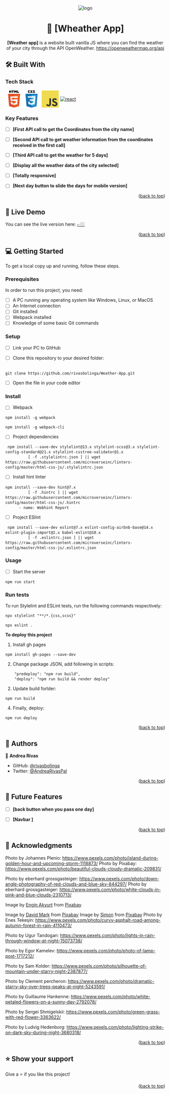 <div align="center">
  <img src="https://user-images.githubusercontent.com/103900838/220873904-932bf986-340f-478f-9fca-4d840c6a47df.png"
alt="logo" width="140"  height="auto"  />
  <br/>


# 📖 [Wheather App] <a name="about-project"></a>

 <a name="about-project"></a>

<!-- PROJECT DESCRIPTION -->
**[Weather app]** is a website built vanilla JS where you can find the weather of your city through the API OpenWeather. https://openweathermap.org/api
</div>

## 🛠 Built With <a name="built-with"></a>

### Tech Stack <a name="tech-stack"></a>

<a href="https://www.w3.org/html/" target="_blank"><img align="center" src="https://raw.githubusercontent.com/devicons/devicon/master/icons/html5/html5-original-wordmark.svg" alt="html5" width="55" height="55"/></a><a href="https://www.w3schools.com/css/" target="_blank"><img align="center" src="https://raw.githubusercontent.com/devicons/devicon/master/icons/css3/css3-original-wordmark.svg" alt="css3" width="55" height="55"/></a>
<a href="https://developer.mozilla.org/en-US/docs/Web/JavaScript" target="_blank" rel="noreferrer"><img align="center" src="https://raw.githubusercontent.com/devicons/devicon/master/icons/javascript/javascript-original.svg" alt="javascript" width="55" height="55"/></a>
<a href="https://reactjs.org/" target="_blank" rel="noreferrer">
<img align="center" src="https://raw.githubusercontent.com/reactjs/reactjs.org/main/src/icons/logo.svg" alt="react" width="60" height="60"/></a>


<!-- Features -->
### Key Features <a name="key-features"></a>

<!-- > Describe between 1-3 key features of the application.-->

- [ ] **[First API call to get the Coordinates from the city name]**
- [ ] **[Second API call to get weather information from the coordinates received in the first call]**
- [ ] **[Third API call to get the weather for 5 days]**
- [ ] **[Display all the weather data of the city selected]**
- [ ] **[Totally responsive]**
- [ ] **[Next day button to slide the days for mobile version]**



<p align="right">(<a href="#readme-top">back to top</a>)</p>

<!-- LIVE DEMO -->

## 🚀 Live Demo <a name="live-demo"></a>

You can see the live version here: [👉🏼](https://rivasbolinga.github.io/Weather-App/)

<p align="right">(<a href="#readme-top">back to top</a>)</p>

<!-- GETTING STARTED -->

## 💻 Getting Started <a name="getting-started"></a>


To get a local copy up and running, follow these steps.

### Prerequisites

In order to run this project, you need:

- [ ] A PC running any operating system like Windows, Linux, or MacOS
- [ ] An Internet connection
- [ ] Git installed
- [ ] Webpack installed
- [ ] Knowledge of some basic Git commands

### Setup

- [ ] Link your PC to GitHub
- [ ] Clone this repository to your desired folder:


```

git clone https://github.com/rivasbolinga/Weather-App.git
```

- [ ] Open the file in your code editor

### Install



- [ ] Webpack

```
npm install -g webpack
```

```
npm install -g webpack-cli
```

- [ ] Project dependencies

```
 npm install --save-dev stylelint@13.x stylelint-scss@3.x stylelint-config-standard@21.x stylelint-csstree-validator@1.x
          [ -f .stylelintrc.json ] || wget https://raw.githubusercontent.com/microverseinc/linters-config/master/html-css-js/.stylelintrc.json
```

- [ ] Install hint linter

```
npm install --save-dev hint@7.x
          [ -f .hintrc ] || wget https://raw.githubusercontent.com/microverseinc/linters-config/master/html-css-js/.hintrc
      - name: Webhint Report
```
- [ ] Project ESlint

```
 npm install --save-dev eslint@7.x eslint-config-airbnb-base@14.x eslint-plugin-import@2.x babel-eslint@10.x
          [ -f .eslintrc.json ] || wget https://raw.githubusercontent.com/microverseinc/linters-config/master/html-css-js/.eslintrc.json
```

### Usage

- [ ] Start the server

```
npm run start
```

### Run tests <a name="run-tests"></a>

To run Stylelint and ESLint tests, run the following commands respectively:

```
npx stylelint "**/*.{css,scss}"
```

```
npx eslint .
```

**To deploy this project**


1. Install gh pages 

```
npm install gh-pages --save-dev
```
2. Change package JSON, add following  in scripts:

```
    "predeploy": "npm run build",
    "deploy": "npm run build && render deploy"
```

2. Update build forlder:

```
npm run build
```

4. Finally, deploy:

```
npm run deploy
```

<p align="right">(<a href="#readme-top">back to top</a>)</p>

<!-- AUTHORS -->

## 👥 Authors <a name="authors"></a>


👤 **Andrea Rivas**

- GitHub: [@rivasbolinga](https://github.com/rivasbolinga)
- Twitter: [@AndreaRivasPal](https://twitter.com/AndreaRivasPal)


<p align="right">(<a href="#readme-top">back to top</a>)</p>

<!-- FUTURE FEATURES -->

## 🔭 Future Features <a name="future-features"></a>

- [ ] **[back button when you pass one day]**
- [ ] **[Navbar ]**


<p align="right">(<a href="#readme-top">back to top</a>)</p>


<!-- ACKNOWLEDGEMENTS -->

## 🙏 Acknowledgments <a name="acknowledgements"></a>
Photo by Johannes Plenio: https://www.pexels.com/photo/island-during-golden-hour-and-upcoming-storm-1118873/
Photo by Pixabay: https://www.pexels.com/photo/beautiful-clouds-cloudy-dramatic-209831/

Photo by eberhard grossgasteiger: https://www.pexels.com/photo/down-angle-photography-of-red-clouds-and-blue-sky-844297/
Photo by eberhard grossgasteiger: https://www.pexels.com/photo/white-clouds-in-pink-and-blue-clouds-2310713/

Image by <a href="https://pixabay.com/users/engin_akyurt-3656355/?utm_source=link-attribution&amp;utm_medium=referral&amp;utm_campaign=image&amp;utm_content=2241565">Engin Akyurt</a> from <a href="https://pixabay.com//?utm_source=link-attribution&amp;utm_medium=referral&amp;utm_campaign=image&amp;utm_content=2241565">Pixabay</a>

Image by <a href="https://pixabay.com/users/12019-12019/?utm_source=link-attribution&amp;utm_medium=referral&amp;utm_campaign=image&amp;utm_content=2235819">David Mark</a> from <a href="https://pixabay.com//?utm_source=link-attribution&amp;utm_medium=referral&amp;utm_campaign=image&amp;utm_content=2235819">Pixabay</a>
Image by <a href="https://pixabay.com/users/usa-reiseblogger-328188/?utm_source=link-attribution&amp;utm_medium=referral&amp;utm_campaign=image&amp;utm_content=3245895">Simon</a> from <a href="https://pixabay.com//?utm_source=link-attribution&amp;utm_medium=referral&amp;utm_campaign=image&amp;utm_content=3245895">Pixabay</a>
Photo by Enes  Tekeşin: https://www.pexels.com/photo/curvy-asphalt-road-among-autumn-forest-in-rain-4110473/

Photo by Ugur Tandogan: https://www.pexels.com/photo/lights-in-rain-through-window-at-night-15073738/

Photo by Egor Kamelev: https://www.pexels.com/photo/photo-of-lamp-post-1717212/

Photo by Sam Kolder: https://www.pexels.com/photo/silhouette-of-mountain-under-starry-night-2387877/

Photo by Clement percheron: https://www.pexels.com/photo/dramatic-starry-sky-over-trees-peaks-at-night-5243591/

Photo by Guillaume Hankenne: https://www.pexels.com/photo/white-petaled-flowers-on-a-sunny-day-2792078/

Photo by Sergei Shmigelskii: https://www.pexels.com/photo/green-grass-with-red-flower-3363622/

Photo by Ludvig Hedenborg: https://www.pexels.com/photo/lighting-strike-on-dark-sky-during-night-3680318/
<p align="right">(<a href="#readme-top">back to top</a>)</p>

<!-- SUPPORT -->
## ⭐️ Show your support <a name="support"></a>

<!-- > Write a message to encourage readers to support your project -->
Give a ⭐️ if you like this project!

<p align="right">(<a href="#readme-top">back to top</a>)</p>

